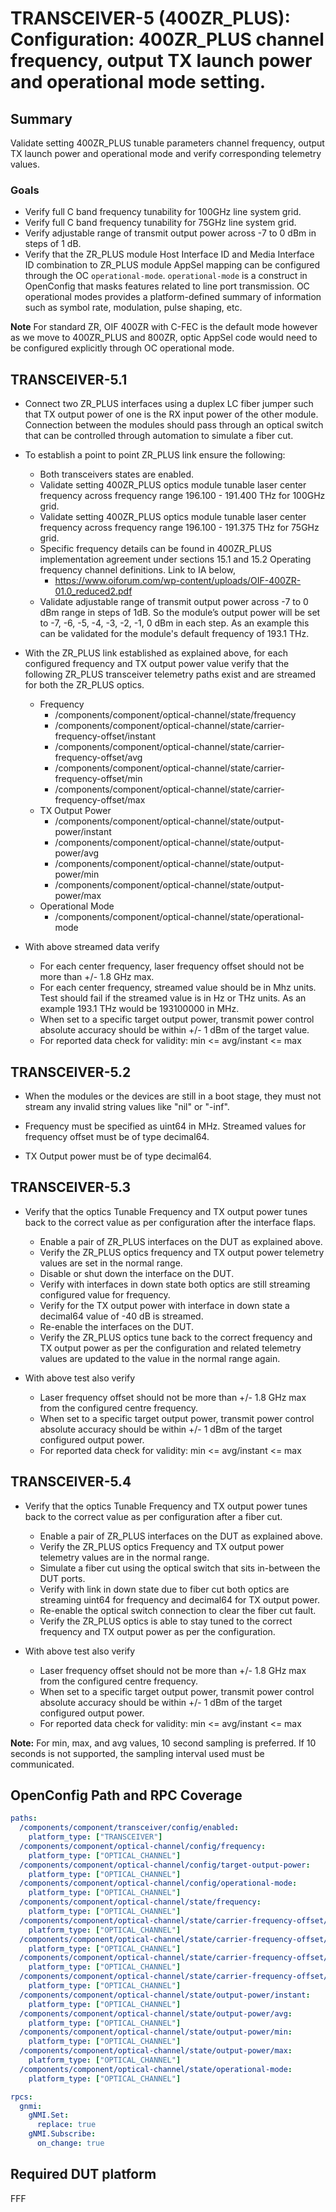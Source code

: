 # TRANSCEIVER-5 (400ZR_PLUS): Configuration: 400ZR_PLUS channel frequency, output TX launch power and operational mode setting.

## Summary

Validate setting 400ZR_PLUS tunable parameters channel frequency, output TX launch
power and operational mode and verify corresponding telemetry values.

### Goals

*   Verify full C band frequency tunability for 100GHz line system grid.
*   Verify full C band frequency tunability for 75GHz line system grid.
*   Verify adjustable range of transmit output power across -7 to 0 dBm in
    steps of 1 dB.
*   Verify that the ZR_PLUS module Host Interface ID and Media Interface ID
    combination to ZR_PLUS module AppSel mapping can be configured through the OC
    `operational-mode`. `operational-mode` is a construct in OpenConfig that
    masks features related to line port transmission. OC operational modes
    provides a platform-defined summary of information such as symbol rate,
    modulation, pulse shaping, etc.

**Note** For standard ZR, OIF 400ZR with C-FEC is the default mode however as we
move to 400ZR_PLUS and 800ZR, optic AppSel code would need to be configured
explicitly through OC operational mode.

## TRANSCEIVER-5.1

*   Connect two ZR_PLUS interfaces using a duplex LC fiber jumper such that TX output
    power of one is the RX input power of the other module. Connection between
    the modules should pass through an optical switch that can be controlled
    through automation to simulate a fiber cut.
*   To establish a point to point ZR_PLUS link ensure the following:

    *   Both transceivers states are enabled.
    *   Validate setting 400ZR_PLUS optics module tunable laser center frequency
        across frequency range 196.100 - 191.400 THz for 100GHz grid.
    *   Validate setting 400ZR_PLUS optics module tunable laser center frequency
        across frequency range 196.100 - 191.375 THz for 75GHz grid.
    *   Specific frequency details can be found in 400ZR_PLUS implementation
        agreement under sections 15.1 and 15.2 Operating frequency channel
        definitions. Link to IA below,
        *   https://www.oiforum.com/wp-content/uploads/OIF-400ZR-01.0_reduced2.pdf
    *   Validate adjustable range of transmit output power across -7 to 0 dBm
        range in steps of 1dB. So the module’s output power will be set to -7,
        -6, -5, -4, -3, -2, -1, 0 dBm in each step. As an example this can be validated
        for the module's default frequency of 193.1 THz.

*   With the ZR_PLUS link established as explained above, for each configured
    frequency and TX output power value verify that the following ZR_PLUS transceiver
    telemetry paths exist and are streamed for both the ZR_PLUS optics.

    *   Frequency
        *   /components/component/optical-channel/state/frequency
        *   /components/component/optical-channel/state/carrier-frequency-offset/instant
        *   /components/component/optical-channel/state/carrier-frequency-offset/avg
        *   /components/component/optical-channel/state/carrier-frequency-offset/min
        *   /components/component/optical-channel/state/carrier-frequency-offset/max
    *   TX Output Power
        *   /components/component/optical-channel/state/output-power/instant
        *   /components/component/optical-channel/state/output-power/avg
        *   /components/component/optical-channel/state/output-power/min
        *   /components/component/optical-channel/state/output-power/max
    *   Operational Mode
        *   /components/component/optical-channel/state/operational-mode

*   With above streamed data verify

    *   For each center frequency, laser frequency offset should not be more
        than +/- 1.8 GHz max.
    *   For each center frequency, streamed value should be in Mhz units. Test
        should fail if the streamed value is in Hz or THz units. As an example
        193.1 THz would be 193100000 in MHz.
    *   When set to a specific target output power, transmit power control
        absolute accuracy should be within +/- 1 dBm of the target value.
    *   For reported data check for validity: min <= avg/instant <= max

## TRANSCEIVER-5.2

*   When the modules or the devices are still in a boot stage, they must not
    stream any invalid string values like "nil" or "-inf".

*   Frequency must be specified as uint64 in MHz. Streamed values for frequency
    offset must be of type decimal64.

*   TX Output power must be of type decimal64.

## TRANSCEIVER-5.3

*   Verify that the optics Tunable Frequency and TX output power tunes back to
    the correct value as per configuration after the interface flaps.

    *   Enable a pair of ZR_PLUS interfaces on the DUT as explained above.
    *   Verify the ZR_PLUS optics frequency and TX output power telemetry values are
        set in the normal range.
    *   Disable or shut down the interface on the DUT.
    *   Verify with interfaces in down state both optics are still streaming
        configured value for frequency.
    *   Verify for the TX output power with interface in down state a decimal64
        value of -40 dB is streamed.
    *   Re-enable the interfaces on the DUT.
    *   Verify the ZR_PLUS optics tune back to the correct frequency and TX output
        power as per the configuration and related telemetry values are updated
        to the value in the normal range again.

*   With above test also verify

    *   Laser frequency offset should not be more than +/- 1.8 GHz max from the
        configured centre frequency.
    *   When set to a specific target output power, transmit power control
        absolute accuracy should be within +/- 1 dBm of the target configured
        output power.
    *   For reported data check for validity: min <= avg/instant <= max

## TRANSCEIVER-5.4

*   Verify that the optics Tunable Frequency and TX output power tunes back to
    the correct value as per configuration after a fiber cut.

    *   Enable a pair of ZR_PLUS interfaces on the DUT as explained above.
    *   Verify the ZR_PLUS optics Frequency and TX output power telemetry values are
        in the normal range.
    *   Simulate a fiber cut using the optical switch that sits in-between the
        DUT ports.
    *   Verify with link in down state due to fiber cut both optics are
        streaming uint64 for frequency and decimal64 for TX output power.
    *   Re-enable the optical switch connection to clear the fiber cut fault.
    *   Verify the ZR_PLUS optics is able to stay tuned to the correct frequency and
        TX output power as per the configuration.

*   With above test also verify

    *   Laser frequency offset should not be more than +/- 1.8 GHz max from the
        configured centre frequency.
    *   When set to a specific target output power, transmit power control
        absolute accuracy should be within +/- 1 dBm of the target configured
        output power.
    *   For reported data check for validity: min <= avg/instant <= max

**Note:** For min, max, and avg values, 10 second sampling is preferred. If 10
seconds is not supported, the sampling interval used must be communicated.

## OpenConfig Path and RPC Coverage

```yaml
paths:
  /components/component/transceiver/config/enabled:
    platform_type: ["TRANSCEIVER"]
  /components/component/optical-channel/config/frequency:
    platform_type: ["OPTICAL_CHANNEL"]
  /components/component/optical-channel/config/target-output-power:
    platform_type: ["OPTICAL_CHANNEL"]
  /components/component/optical-channel/config/operational-mode:
    platform_type: ["OPTICAL_CHANNEL"]
  /components/component/optical-channel/state/frequency:
    platform_type: ["OPTICAL_CHANNEL"]
  /components/component/optical-channel/state/carrier-frequency-offset/instant:
    platform_type: ["OPTICAL_CHANNEL"]
  /components/component/optical-channel/state/carrier-frequency-offset/avg:
    platform_type: ["OPTICAL_CHANNEL"]
  /components/component/optical-channel/state/carrier-frequency-offset/min:
    platform_type: ["OPTICAL_CHANNEL"]
  /components/component/optical-channel/state/carrier-frequency-offset/max:
    platform_type: ["OPTICAL_CHANNEL"]
  /components/component/optical-channel/state/output-power/instant:
    platform_type: ["OPTICAL_CHANNEL"]
  /components/component/optical-channel/state/output-power/avg:
    platform_type: ["OPTICAL_CHANNEL"]
  /components/component/optical-channel/state/output-power/min:
    platform_type: ["OPTICAL_CHANNEL"]
  /components/component/optical-channel/state/output-power/max:
    platform_type: ["OPTICAL_CHANNEL"]
  /components/component/optical-channel/state/operational-mode:
    platform_type: ["OPTICAL_CHANNEL"]

rpcs:
  gnmi:
    gNMI.Set:
      replace: true
    gNMI.Subscribe:
      on_change: true
```

## Required DUT platform

FFF
